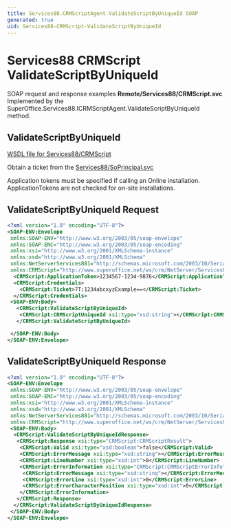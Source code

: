 ```yaml
---
title: Services88.CRMScriptAgent.ValidateScriptByUniqueId SOAP
generated: true
uid: Services88-CRMScript-ValidateScriptByUniqueId
---
```


# Services88 CRMScript ValidateScriptByUniqueId

SOAP request and response examples **Remote/Services88/CRMScript.svc**
Implemented by the <see cref="M:SuperOffice.Services88.ICRMScriptAgent.ValidateScriptByUniqueId">SuperOffice.Services88.ICRMScriptAgent.ValidateScriptByUniqueId</see> method.

## ValidateScriptByUniqueId





[WSDL file for Services88/CRMScript](../Services88-CRMScript.md)

Obtain a ticket from the [Services88/SoPrincipal.svc](../SoPrincipal/index.md)

Application tokens must be specified if calling an Online installation. ApplicationTokens are not checked for on-site installations.

## ValidateScriptByUniqueId Request

```xml
<?xml version="1.0" encoding="UTF-8"?>
<SOAP-ENV:Envelope
 xmlns:SOAP-ENV="http://www.w3.org/2003/05/soap-envelope"
 xmlns:SOAP-ENC="http://www.w3.org/2003/05/soap-encoding"
 xmlns:xsi="http://www.w3.org/2001/XMLSchema-instance"
 xmlns:xsd="http://www.w3.org/2001/XMLSchema"
 xmlns:NetServerServices881="http://schemas.microsoft.com/2003/10/Serialization/"
 xmlns:CRMScript="http://www.superoffice.net/ws/crm/NetServer/Services88">
  <CRMScript:ApplicationToken>1234567-1234-9876</CRMScript:ApplicationToken>
  <CRMScript:Credentials>
    <CRMScript:Ticket>7T:1234abcxyzExample==</CRMScript:Ticket>
  </CRMScript:Credentials>
 <SOAP-ENV:Body>
   <CRMScript:ValidateScriptByUniqueId>
    <CRMScript:CRMScriptUniqueId xsi:type="xsd:string"></CRMScript:CRMScriptUniqueId>
   </CRMScript:ValidateScriptByUniqueId>

 </SOAP-ENV:Body>
</SOAP-ENV:Envelope>

```


## ValidateScriptByUniqueId Response

```xml
<?xml version="1.0" encoding="UTF-8"?>
<SOAP-ENV:Envelope
 xmlns:SOAP-ENV="http://www.w3.org/2003/05/soap-envelope"
 xmlns:SOAP-ENC="http://www.w3.org/2003/05/soap-encoding"
 xmlns:xsi="http://www.w3.org/2001/XMLSchema-instance"
 xmlns:xsd="http://www.w3.org/2001/XMLSchema"
 xmlns:NetServerServices881="http://schemas.microsoft.com/2003/10/Serialization/"
 xmlns:CRMScript="http://www.superoffice.net/ws/crm/NetServer/Services88">
 <SOAP-ENV:Body>
  <CRMScript:ValidateScriptByUniqueIdResponse>
   <CRMScript:Response xsi:type="CRMScript:CRMScriptResult">
    <CRMScript:Valid xsi:type="xsd:boolean">false</CRMScript:Valid>
    <CRMScript:ErrorMessage xsi:type="xsd:string"></CRMScript:ErrorMessage>
    <CRMScript:LineNumber xsi:type="xsd:int">0</CRMScript:LineNumber>
    <CRMScript:ErrorInformation xsi:type="CRMScript:CRMScriptErrorInfo">
     <CRMScript:ErrorMessage xsi:type="xsd:string"></CRMScript:ErrorMessage>
     <CRMScript:ErrorLine xsi:type="xsd:int">0</CRMScript:ErrorLine>
     <CRMScript:ErrorCharacterPosition xsi:type="xsd:int">0</CRMScript:ErrorCharacterPosition>
    </CRMScript:ErrorInformation>
   </CRMScript:Response>
  </CRMScript:ValidateScriptByUniqueIdResponse>
 </SOAP-ENV:Body>
</SOAP-ENV:Envelope>

```

